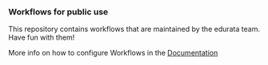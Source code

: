 ### Workflows for public use

This repository contains workflows that are maintained by the edurata team. Have fun with them!

More info on how to configure Workflows in the [Documentation](https://docs.edurata.com/#workflow-config)